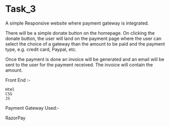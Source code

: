 # Task_3
A simple Responsive website where payment gateway is integrated.

There will be a simple donate button on the homepage. On clicking the donate button, the user will land on the payment page where the user can select the choice of a gateway than the amount to be paid and the payment type, e.g. credit card, Paypal, etc.

Once the payment is done an invoice will be generated and an email will be sent to the user for the payment received. The invoice will contain the amount.

Front End :-

    Html
    CSS
    JS
Payment Gateway Used:-

RazorPay
